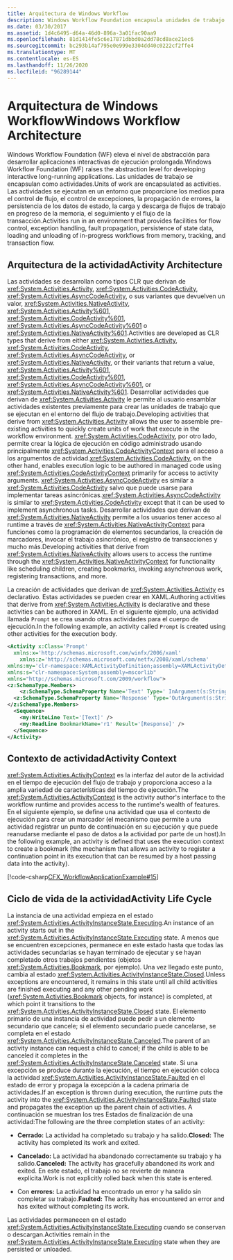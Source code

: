 ```yaml
---
title: Arquitectura de Windows Workflow
description: Windows Workflow Foundation encapsula unidades de trabajo como actividades, que se ejecutan en un entorno con control de flujo, control de excepciones y otras características.
ms.date: 03/30/2017
ms.assetid: 1d4c6495-d64a-46d0-896a-3a01fac90aa9
ms.openlocfilehash: 81d1414fe5c6e17871dbbd0a2dd78cd8ace21ec6
ms.sourcegitcommit: bc293b14af795e0e999e3304dd40c0222cf2ffe4
ms.translationtype: MT
ms.contentlocale: es-ES
ms.lasthandoff: 11/26/2020
ms.locfileid: "96289144"
---
```

# <a name="windows-workflow-architecture"></a><span data-ttu-id="61c52-103">Arquitectura de Windows Workflow</span><span class="sxs-lookup"><span data-stu-id="61c52-103">Windows Workflow Architecture</span></span>

<span data-ttu-id="61c52-104">Windows Workflow Foundation (WF) eleva el nivel de abstracción para desarrollar aplicaciones interactivas de ejecución prolongada.</span><span class="sxs-lookup"><span data-stu-id="61c52-104">Windows Workflow Foundation (WF) raises the abstraction level for developing interactive long-running applications.</span></span> <span data-ttu-id="61c52-105">Las unidades de trabajo se encapsulan como actividades.</span><span class="sxs-lookup"><span data-stu-id="61c52-105">Units of work are encapsulated as activities.</span></span> <span data-ttu-id="61c52-106">Las actividades se ejecutan en un entorno que proporcione los medios para el control de flujo, el control de excepciones, la propagación de errores, la persistencia de los datos de estado, la carga y descarga de flujos de trabajo en progreso de la memoria, el seguimiento y el flujo de la transacción.</span><span class="sxs-lookup"><span data-stu-id="61c52-106">Activities run in an environment that provides facilities for flow control, exception handling, fault propagation, persistence of state data, loading and unloading of in-progress workflows from memory, tracking, and transaction flow.</span></span>  
  
## <a name="activity-architecture"></a><span data-ttu-id="61c52-107">Arquitectura de la actividad</span><span class="sxs-lookup"><span data-stu-id="61c52-107">Activity Architecture</span></span>  

 <span data-ttu-id="61c52-108">Las actividades se desarrollan como tipos CLR que derivan de <xref:System.Activities.Activity>, <xref:System.Activities.CodeActivity>, <xref:System.Activities.AsyncCodeActivity>, o sus variantes que devuelven un valor, <xref:System.Activities.NativeActivity>, <xref:System.Activities.Activity%601>, <xref:System.Activities.CodeActivity%601>, <xref:System.Activities.AsyncCodeActivity%601> o <xref:System.Activities.NativeActivity%601>.</span><span class="sxs-lookup"><span data-stu-id="61c52-108">Activities are developed as CLR types that derive from either <xref:System.Activities.Activity>, <xref:System.Activities.CodeActivity>, <xref:System.Activities.AsyncCodeActivity>, or <xref:System.Activities.NativeActivity>, or their variants that return a value, <xref:System.Activities.Activity%601>, <xref:System.Activities.CodeActivity%601>, <xref:System.Activities.AsyncCodeActivity%601>, or <xref:System.Activities.NativeActivity%601>.</span></span> <span data-ttu-id="61c52-109">Desarrollar actividades que derivan de <xref:System.Activities.Activity> le permite al usuario ensamblar actividades existentes previamente para crear las unidades de trabajo que se ejecutan en el entorno del flujo de trabajo.</span><span class="sxs-lookup"><span data-stu-id="61c52-109">Developing activities that derive from <xref:System.Activities.Activity> allows the user to assemble pre-existing activities to quickly create units of work that execute in the workflow environment.</span></span> <span data-ttu-id="61c52-110"><xref:System.Activities.CodeActivity>, por otro lado, permite crear la lógica de ejecución en código administrado usando principalmente <xref:System.Activities.CodeActivityContext> para el acceso a los argumentos de actividad.</span><span class="sxs-lookup"><span data-stu-id="61c52-110"><xref:System.Activities.CodeActivity>, on the other hand, enables execution logic to be authored in managed code using <xref:System.Activities.CodeActivityContext> primarily for access to activity arguments.</span></span> <span data-ttu-id="61c52-111"><xref:System.Activities.AsyncCodeActivity> es similar a <xref:System.Activities.CodeActivity> salvo que puede usarse para implementar tareas asincrónicas.</span><span class="sxs-lookup"><span data-stu-id="61c52-111"><xref:System.Activities.AsyncCodeActivity> is similar to <xref:System.Activities.CodeActivity> except that it can be used to implement asynchronous tasks.</span></span> <span data-ttu-id="61c52-112">Desarrollar actividades que derivan de <xref:System.Activities.NativeActivity> permite a los usuarios tener acceso al runtime a través de <xref:System.Activities.NativeActivityContext> para funciones como la programación de elementos secundarios, la creación de marcadores, invocar el trabajo asincrónico, el registro de transacciones y mucho más.</span><span class="sxs-lookup"><span data-stu-id="61c52-112">Developing activities that derive from <xref:System.Activities.NativeActivity> allows users to access the runtime through the <xref:System.Activities.NativeActivityContext> for functionality like scheduling children, creating bookmarks, invoking asynchronous work, registering transactions, and more.</span></span>  
  
 <span data-ttu-id="61c52-113">La creación de actividades que derivan de <xref:System.Activities.Activity> es declarativo. Estas actividades se pueden crear en XAML.</span><span class="sxs-lookup"><span data-stu-id="61c52-113">Authoring activities that derive from <xref:System.Activities.Activity> is declarative and these activities can be authored in XAML.</span></span> <span data-ttu-id="61c52-114">En el siguiente ejemplo, una actividad llamada `Prompt` se crea usando otras actividades para el cuerpo de ejecución.</span><span class="sxs-lookup"><span data-stu-id="61c52-114">In the following example, an activity called `Prompt` is created using other activities for the execution body.</span></span>  
  
```xml  
<Activity x:Class='Prompt'  
  xmlns:x='http://schemas.microsoft.com/winfx/2006/xaml'  
    xmlns:z='http://schemas.microsoft.com/netfx/2008/xaml/schema'  
xmlns:my='clr-namespace:XAMLActivityDefinition;assembly=XAMLActivityDefinition'  
xmlns:s="clr-namespace:System;assembly=mscorlib"  
xmlns="http://schemas.microsoft.com/2009/workflow">  
<z:SchemaType.Members>  
    <z:SchemaType.SchemaProperty Name='Text' Type=' InArgument(s:String)' />  
  <z:SchemaType.SchemaProperty Name='Response' Type='OutArgument(s:String)' />  
</z:SchemaType.Members>  
  <Sequence>  
    <my:WriteLine Text='[Text]' />  
    <my:ReadLine BookmarkName='r1' Result='[Response]' />  
  </Sequence>  
</Activity>  
```  
  
## <a name="activity-context"></a><span data-ttu-id="61c52-115">Contexto de actividad</span><span class="sxs-lookup"><span data-stu-id="61c52-115">Activity Context</span></span>  

 <span data-ttu-id="61c52-116"><xref:System.Activities.ActivityContext> es la interfaz del autor de la actividad en el tiempo de ejecución del flujo de trabajo y proporciona acceso a la amplia variedad de características del tiempo de ejecución.</span><span class="sxs-lookup"><span data-stu-id="61c52-116">The <xref:System.Activities.ActivityContext> is the activity author's interface to the workflow runtime and provides access to the runtime's wealth of features.</span></span> <span data-ttu-id="61c52-117">En el siguiente ejemplo, se define una actividad que usa el contexto de ejecución para crear un marcador (el mecanismo que permite a una actividad registrar un punto de continuación en su ejecución y que puede reanudarse mediante el paso de datos a la actividad por parte de un host).</span><span class="sxs-lookup"><span data-stu-id="61c52-117">In the following example, an activity is defined that uses the execution context to create a bookmark (the mechanism that allows an activity to register a continuation point in its execution that can be resumed by a host passing data into the activity).</span></span>  
  
 [!code-csharp[CFX_WorkflowApplicationExample#15](~/samples/snippets/csharp/VS_Snippets_CFX/cfx_workflowapplicationexample/cs/program.cs#15)]  
  
## <a name="activity-life-cycle"></a><span data-ttu-id="61c52-118">Ciclo de vida de la actividad</span><span class="sxs-lookup"><span data-stu-id="61c52-118">Activity Life Cycle</span></span>  

 <span data-ttu-id="61c52-119">La instancia de una actividad empieza en el estado <xref:System.Activities.ActivityInstanceState.Executing>.</span><span class="sxs-lookup"><span data-stu-id="61c52-119">An instance of an activity starts out in the <xref:System.Activities.ActivityInstanceState.Executing> state.</span></span> <span data-ttu-id="61c52-120">A menos que se encuentren excepciones, permanece en este estado hasta que todas las actividades secundarias se hayan terminado de ejecutar y se hayan completado otros trabajos pendientes (objetos <xref:System.Activities.Bookmark>, por ejemplo). Una vez llegado este punto, cambia al estado <xref:System.Activities.ActivityInstanceState.Closed>.</span><span class="sxs-lookup"><span data-stu-id="61c52-120">Unless exceptions are encountered, it remains in this state until all child activities are finished executing and any other pending work (<xref:System.Activities.Bookmark> objects, for instance) is completed, at which point it transitions to the <xref:System.Activities.ActivityInstanceState.Closed> state.</span></span> <span data-ttu-id="61c52-121">El elemento primario de una instancia de actividad puede pedir a un elemento secundario que cancele; si el elemento secundario puede cancelarse, se completa en el estado <xref:System.Activities.ActivityInstanceState.Canceled>.</span><span class="sxs-lookup"><span data-stu-id="61c52-121">The parent of an activity instance can request a child to cancel; if the child is able to be canceled it completes in the <xref:System.Activities.ActivityInstanceState.Canceled> state.</span></span> <span data-ttu-id="61c52-122">Si una excepción se produce durante la ejecución, el tiempo en ejecución coloca la actividad <xref:System.Activities.ActivityInstanceState.Faulted> en el estado de error y propaga la excepción a la cadena primaria de actividades.</span><span class="sxs-lookup"><span data-stu-id="61c52-122">If an exception is thrown during execution, the runtime puts the activity into the <xref:System.Activities.ActivityInstanceState.Faulted> state and propagates the exception up the parent chain of activities.</span></span> <span data-ttu-id="61c52-123">A continuación se muestran los tres Estados de finalización de una actividad:</span><span class="sxs-lookup"><span data-stu-id="61c52-123">The following are the three completion states of an activity:</span></span>
  
- <span data-ttu-id="61c52-124">**Cerrado:** La actividad ha completado su trabajo y ha salido.</span><span class="sxs-lookup"><span data-stu-id="61c52-124">**Closed:** The activity has completed its work and exited.</span></span>  
  
- <span data-ttu-id="61c52-125">**Cancelado:** La actividad ha abandonado correctamente su trabajo y ha salido.</span><span class="sxs-lookup"><span data-stu-id="61c52-125">**Canceled:** The activity has gracefully abandoned its work and exited.</span></span> <span data-ttu-id="61c52-126">En este estado, el trabajo no se revierte de manera explícita.</span><span class="sxs-lookup"><span data-stu-id="61c52-126">Work is not explicitly rolled back when this state is entered.</span></span>  
  
- <span data-ttu-id="61c52-127">Con **errores:** La actividad ha encontrado un error y ha salido sin completar su trabajo.</span><span class="sxs-lookup"><span data-stu-id="61c52-127">**Faulted:** The activity has encountered an error and has exited without completing its work.</span></span>  
  
 <span data-ttu-id="61c52-128">Las actividades permanecen en el estado <xref:System.Activities.ActivityInstanceState.Executing> cuando se conservan o descargan.</span><span class="sxs-lookup"><span data-stu-id="61c52-128">Activities remain in the <xref:System.Activities.ActivityInstanceState.Executing> state when they are persisted or unloaded.</span></span>
